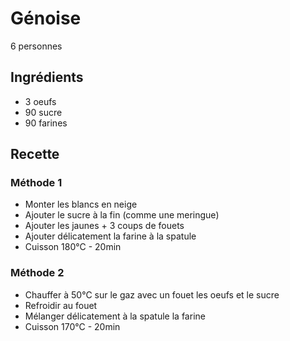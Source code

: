 Génoise
=======

6 personnes

Ingrédients
-----------
- 3 oeufs
- 90 sucre
- 90 farines

Recette
-------
### Méthode 1 ###
- Monter les blancs en neige
- Ajouter le sucre à la fin (comme une meringue)
- Ajouter les jaunes + 3 coups de fouets
- Ajouter délicatement la farine à la spatule
- Cuisson 180°C - 20min

### Méthode 2 ###
- Chauffer à 50°C sur le gaz avec un fouet les oeufs et le sucre
- Refroidir au fouet
- Mélanger délicatement à la spatule la farine
- Cuisson 170°C - 20min